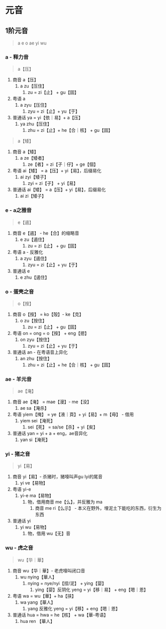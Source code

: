 # 元音

## 1阶元音

> a e o ae yi wu  

### a - 释力音

> a【压】

1. 商音 a【压】
   1. a zu【压住】
      1. zu = zi【止】 + gu【固】
2. 粤语 a
   1. a zyu【压住】
      1. zyu = zi【止】+ yu【于】
3. 普通话 ya = yi【依｜易】+ a【压】
   1. ya zhu【压住】
      1. zhu = zi【止】+ he【合｜核】 + gu【固】

> a【矮】

1. 商音 a【矮】
   1. a ze【矮者】
      1. ze【者】= zi【子｜仔】+ ge【個】
2. 粤语 ai【矮】 = a【压】+ yi【易】，后缀易化
   1. ai zyi【矮子】
      1. zyi = zi【子】 + yi【易】
3. 普通话 ai【矮】 = a【压】+ yi【易】，后缀易化
   1. ai zi【矮子】

### e - a之雅音

> e【遏】
1. 商音 e【遏】 - he【合】的缩略音
   1. e zu【遏住】
      1. zu = zi【止】 + gu【固】
2. 粤语 a - 反雅化
   1. a zyu【遏住】
      1. zyu = zi【止】+ yu【于】
3. 普通话 e 
   1. e zhu【遏住】

### o - 蛋壳之音

> o【按】

1. 商音 o【按】 = ko【殻】- ke【克】
   1. o zu【按住】
      1. zu = zi【止】 + gu【固】
2. 粤语 on = ong = o【按】 + eng【摁】 
   1. on zyu【按住】
      1. zyu = zi【止】+ yu【于】
3. 普通话 an - 在粤语音上异化
   1. an zhu【按住】
      1. zhu = zi【止】+ he【合｜核】 + gu【固】

### ae - 羊元音

> ae【淹】

1. 商音 ae【淹】 = mae【漫】- me【没】
   1. ae sa【淹杀】
2. 粤语 yiem【掩】 = ye【液｜頁】+ yi【易】+ m【毋】 - 借用
   1. yiem sei【淹死】
      1. sei【死】 = sa/se【杀】+ yi【矣】
3. 普通话 yan = yi + a + eng，ae音异化
   1. yan si【淹死】

### yi - 猪之音

> yi【易】
1. 商音 yi【易】- 杀猪时，猪嚎叫声gu lyi的尾音
   1. yi ve【易物】 
2. 粤语 yi-e
   1. yi-e ma【易物】
      1. 物，借用商音 me【么】，并反雅为 ma
         1. 商音 me ri【么示】 - 本义在野外，埋泥土下能吃的东西，衍生为东西
3. 普通话 yi 
   1. yi wu【易物】
      1. 物，借用 wu【无】音

### wu - 虎之音
> wu【华｜華】
1. 商音 wu【华｜華】- 老虎嚎叫闭口音
   1. wu nying【華人】
      1. nying = nye/nyi【捏/泥】 + ying【婴】
         1. ying【婴】反阴化 yeng = yi【移｜易】 + eng【嗯｜恩】
2. 粤语 wa = wu【華】+ ha【挟】
   1. wa yang【華人】
      1. yang 反雅化 yeng = yi【移】+ eng【嗯｜恩】
3. 普通话 hua = hwa = he【核】 + wa【華-粤语】
   1. hua ren 【華人】